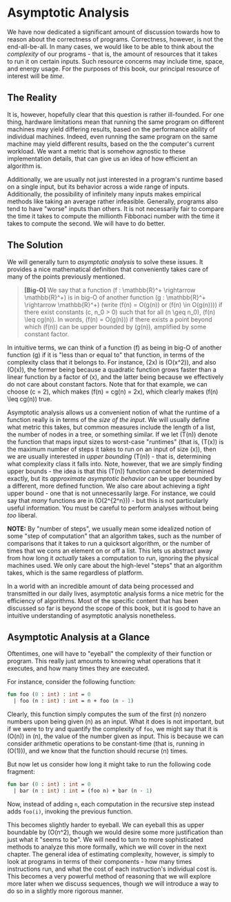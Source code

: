 # Asymptotic Analysis
We have now dedicated a significant amount of discussion towards how to reason about the correctness of programs. Correctness, however, is not the end-all-be-all. In many cases, we would like to be able to think about the _complexity_ of our programs - that is, the amount of resources that it takes to run it on certain inputs. Such resource concerns may include time, space, and energy usage. For the purposes of this book, our principal resource of interest will be _time_.

## The Reality
It is, however, hopefully clear that this question is rather ill-founded. For one thing, hardware limitations mean that running the same program on different machines may yield differing results, based on the performance ability of individual machines. Indeed, even running the same program on the same machine may yield different results, based on the the computer's current workload. We want a metric that is somehow agnostic to these implementation details, that can give us an idea of how efficient an algorithm is. 

Additionally, we are usually not just interested in a program's runtime based on a single input, but its behavior across a wide range of inputs. Additionally, the possibility of infinitely many inputs makes empirical methods like taking an average rather infeasible. Generally, programs also tend to have "worse" inputs than others. It is not necessarily fair to compare the time it takes to compute the millionth Fibbonaci number with the time it takes to compute the second. We will have to do better.

## The Solution
We will generally turn to _asymptotic analysis_ to solve these issues. It provides a nice mathematical definition that conveniently takes care of many of the points previously mentioned.

> **[Big-O]** We say that a function \(f : \mathbb{R}^+ \rightarrow \mathbb{R}^+\) is in big-O of another function \(g : \mathbb{R}^+ \rightarrow \mathbb{R}^+\) (write \(f(n) = O(g(n)\) or \(f(n) \in O(g(n))\)) if there exist constants \(c, n_0 > 0\) such that for all \(n \geq n_0\), \(f(n) \leq cg(n)\). In words, \(f(n) = O(g(n))\) if there exists a point beyond which \(f(n)\) can be upper bounded by \(g(n)\), amplified by some constant factor.

In intuitive terms, we can think of a function \(f\) as being in big-O of another function \(g\) if it is "less than or equal to" that function, in terms of the complexity class that it belongs to. For instance, \(2x\) is \(O(x^2)\), and also \(O(x)\), the former being because a quadratic function grows faster than a linear function by a factor of \(x\), and the latter being because we effectively do not care about constant factors. Note that for that example, we can choose \(c = 2\), which makes \(f(n) = cg(n) = 2x\), which clearly makes \(f(n) \leq cg(n)\) true.

Asymptotic analysis allows us a convenient notion of what the runtime of a function really is in terms of the _size of the input_. We will usually define what metric this takes, but common measures include the length of a list, the number of nodes in a tree, or something similar. If we let \(T(n)\) denote the function that maps input sizes to worst-case "runtimes" (that is, \(T(x)\) is the maximum number of steps it takes to run on an input of size \(x\)), then we are usually interested in _upper bounding_ \(T(n)\) - that is, determining what complexity class it falls into. Note, however, that we are simply finding upper bounds - the idea is that this \(T(n)\) function cannot be determined exactly, but its _approximate asymptotic behavior_ can be upper bounded by a different, more defined function. We also care about achieving a _tight_ upper bound - one that is not unnecessarily large. For instance, we could say that _many_ functions are in \(O(2^{2^n})\) - but this is not particularly useful information. You must be careful to perform analyses without being _too_ liberal.

**NOTE:** By "number of steps", we usually mean some idealized notion of some "step of computation" that an algorithm takes, such as the number of comparisons that it takes to run a quicksort algorithm, or the number of times that we cons an element on or off a list. This lets us abstract away from how long it _actually_ takes a computation to run, ignoring the physical machines used. We only care about the high-level "steps" that an algorithm takes, which is the same regardless of platform.

In a world with an incredible amount of data being processed and transmitted in our daily lives, asymptotic analysis forms a nice metric for the efficiency of algorithms. Most of the specific content that has been discussed so far is beyond the scope of this book, but it is good to have an intuitive understanding of asymptotic analysis nonetheless. 

## Asymptotic Analysis at a Glance
Oftentimes, one will have to "eyeball" the complexity of their function or program. This really just amounts to knowing what operations that it executes, and how many times they are executed.

For instance, consider the following function:
```sml
fun foo (0 : int) : int = 0
  | foo (n : int) : int = n + foo (n - 1)
```
Clearly, this function simply computes the sum of the first \(n\) nonzero numbers upon being given \(n\) as an input. What it does is not important, but if we were to try and quantify the complexity of `foo`, we might say that it is \(O(n)\) in \(n\), the value of the number given as input. This is because we can consider arithmetic operations to be constant-time (that is, running in \(O(1)\)), and we know that the function should recurse \(n\) times. 

But now let us consider how long it might take to run the following code fragment:
```sml
fun bar (0 : int) : int = 0
  | bar (n : int) : int = (foo n) + bar (n - 1)
```
Now, instead of adding `n`, each computation in the recursive step instead adds `foo(i)`, invoking the previous function. 

This becomes slightly harder to eyeball. We can eyeball this as upper boundable by \(O(n^2\), though we would desire some more justification than just what it "seems to be". We will need to turn to more sophisticated methods to analyze this more formally, which we will cover in the next chapter. The general idea of estimating complexity, however, is simply to look at programs in terms of their components - how many times instructions run, and what the cost of each instruction's individual cost is. This becomes a very powerful method of reasoning that we will explore more later when we discuss sequences, though we will introduce a way to do so in a slightly more rigorous manner.
